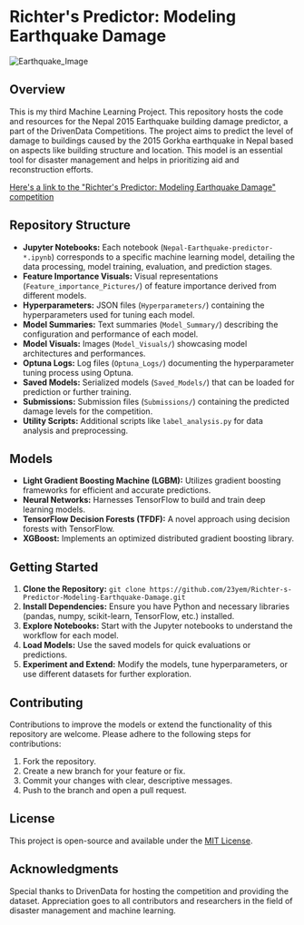 # Richter's Predictor: Modeling Earthquake Damage

![Earthquake_Image](https://drivendata-prod-public.s3.amazonaws.com/comp_images/earthquake.jpg)

## Overview

This is my third Machine Learning Project. This repository hosts the code and resources for the Nepal 2015 Earthquake building damage predictor, a part of the DrivenData Competitions. The project aims to predict the level of damage to buildings caused by the 2015 Gorkha earthquake in Nepal based on aspects like building structure and location. This model is an essential tool for disaster management and helps in prioritizing aid and reconstruction efforts.

[Here's a link to the "Richter's Predictor: Modeling Earthquake Damage" competition](https://www.drivendata.org/competitions/57/nepal-earthquake/)

## Repository Structure

- **Jupyter Notebooks:** Each notebook (`Nepal-Earthquake-predictor-*.ipynb`) corresponds to a specific machine learning model, detailing the data processing, model training, evaluation, and prediction stages.
- **Feature Importance Visuals:** Visual representations (`Feature_importance_Pictures/`) of feature importance derived from different models.
- **Hyperparameters:** JSON files (`Hyperparameters/`) containing the hyperparameters used for tuning each model.
- **Model Summaries:** Text summaries (`Model_Summary/`) describing the configuration and performance of each model.
- **Model Visuals:** Images (`Model_Visuals/`) showcasing model architectures and performances.
- **Optuna Logs:** Log files (`Optuna_Logs/`) documenting the hyperparameter tuning process using Optuna.
- **Saved Models:** Serialized models (`Saved_Models/`) that can be loaded for prediction or further training.
- **Submissions:** Submission files (`Submissions/`) containing the predicted damage levels for the competition.
- **Utility Scripts:** Additional scripts like `label_analysis.py` for data analysis and preprocessing.

## Models

- **Light Gradient Boosting Machine (LGBM):** Utilizes gradient boosting frameworks for efficient and accurate predictions.
- **Neural Networks:** Harnesses TensorFlow to build and train deep learning models.
- **TensorFlow Decision Forests (TFDF):** A novel approach using decision forests with TensorFlow.
- **XGBoost:** Implements an optimized distributed gradient boosting library.

## Getting Started

1. **Clone the Repository:** `git clone https://github.com/23yem/Richter-s-Predictor-Modeling-Earthquake-Damage.git`
2. **Install Dependencies:** Ensure you have Python and necessary libraries (pandas, numpy, scikit-learn, TensorFlow, etc.) installed.
3. **Explore Notebooks:** Start with the Jupyter notebooks to understand the workflow for each model.
4. **Load Models:** Use the saved models for quick evaluations or predictions.
5. **Experiment and Extend:** Modify the models, tune hyperparameters, or use different datasets for further exploration.

## Contributing

Contributions to improve the models or extend the functionality of this repository are welcome. Please adhere to the following steps for contributions:

1. Fork the repository.
2. Create a new branch for your feature or fix.
3. Commit your changes with clear, descriptive messages.
4. Push to the branch and open a pull request.

## License

This project is open-source and available under the [MIT License](LICENSE).

## Acknowledgments

Special thanks to DrivenData for hosting the competition and providing the dataset. Appreciation goes to all contributors and researchers in the field of disaster management and machine learning.
